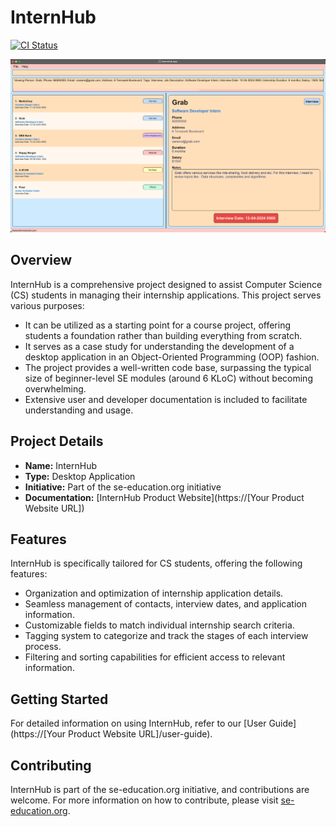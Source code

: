 # InternHub

[![CI Status](https://github.com/se-edu/addressbook-level3/workflows/Java%20CI/badge.svg)](https://github.com/se-edu/addressbook-level3/actions)

![Ui](docs/images/Ui.png)

## Overview

InternHub is a comprehensive project designed to assist Computer Science (CS) students in managing their internship applications. This project serves various purposes:

- It can be utilized as a starting point for a course project, offering students a foundation rather than building everything from scratch.
- It serves as a case study for understanding the development of a desktop application in an Object-Oriented Programming (OOP) fashion.
- The project provides a well-written code base, surpassing the typical size of beginner-level SE modules (around 6 KLoC) without becoming overwhelming.
- Extensive user and developer documentation is included to facilitate understanding and usage.

## Project Details

- **Name:** InternHub
- **Type:** Desktop Application
- **Initiative:** Part of the se-education.org initiative
- **Documentation:** [InternHub Product Website](https://[Your Product Website URL])

## Features

InternHub is specifically tailored for CS students, offering the following features:

- Organization and optimization of internship application details.
- Seamless management of contacts, interview dates, and application information.
- Customizable fields to match individual internship search criteria.
- Tagging system to categorize and track the stages of each interview process.
- Filtering and sorting capabilities for efficient access to relevant information.

## Getting Started

For detailed information on using InternHub, refer to our [User Guide](https://[Your Product Website URL]/user-guide).

## Contributing

InternHub is part of the se-education.org initiative, and contributions are welcome. For more information on how to contribute, please visit [se-education.org](https://se-education.org#https://se-education.org/#contributing).

